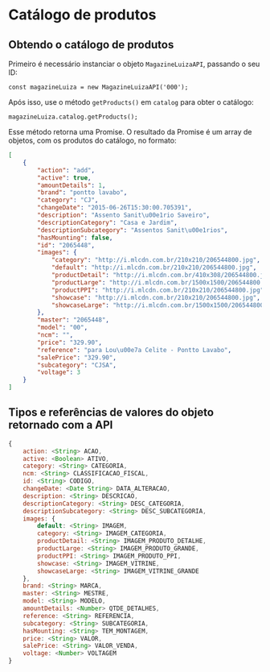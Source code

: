 # Catálogo de produtos

## Obtendo o catálogo de produtos

Primeiro é necessário instanciar o objeto `MagazineLuizaAPI`, passando o seu ID:

```
const magazineLuiza = new MagazineLuizaAPI('000');
```

Após isso, use o método `getProducts()` em `catalog` para obter o catálogo:

```
magazineLuiza.catalog.getProducts();
```

Esse método retorna uma Promise. O resultado da Promise é um array de objetos, com os produtos do catálogo, no formato:

```json
[
    {
        "action": "add",
        "active": true,
        "amountDetails": 1,
        "brand": "pontto lavabo",
        "category": "CJ",
        "changeDate": "2015-06-26T15:30:00.705391",
        "description": "Assento Sanit\u00e1rio Saveiro",
        "descriptionCategory": "Casa e Jardim",
        "descriptionSubcategory": "Assentos Sanit\u00e1rios",
        "hasMounting": false,
        "id": "2065448",
        "images": {
            "category": "http://i.mlcdn.com.br/210x210/206544800.jpg",
            "default": "http://i.mlcdn.com.br/210x210/206544800.jpg",
            "productDetail": "http://i.mlcdn.com.br/410x308/206544800.jpg",
            "productLarge": "http://i.mlcdn.com.br/1500x1500/206544800.jpg",
            "productPPI": "http://i.mlcdn.com.br/210x210/206544800.jpg",
            "showcase": "http://i.mlcdn.com.br/210x210/206544800.jpg",
            "showcaseLarge": "http://i.mlcdn.com.br/1500x1500/206544800.jpg"
        },
        "master": "2065448",
        "model": "00",
        "ncm": "",
        "price": "329.90",
        "reference": "para Lou\u00e7a Celite - Pontto Lavabo",
        "salePrice": "329.90",
        "subcategory": "CJSA",
        "voltage": 3
    }
]
```

## Tipos e referências de valores do objeto retornado com a API

```js
{
	action: <String> ACAO,
	active: <Boolean> ATIVO,
	category: <String> CATEGORIA,
	ncm: <String> CLASSIFICACAO_FISCAL,
	id: <String> CODIGO,
	changeDate: <Date String> DATA_ALTERACAO,
	description: <String> DESCRICAO,
	descriptionCategory: <String> DESC_CATEGORIA,
	descriptionSubcategory: <String> DESC_SUBCATEGORIA,
	images: {
		default: <String> IMAGEM,
		category: <String> IMAGEM_CATEGORIA,
		productDetail: <String> IMAGEM_PRODUTO_DETALHE,
		productLarge: <String> IMAGEM_PRODUTO_GRANDE,
		productPPI: <String> IMAGEM_PRODUTO_PPI,
		showcase: <String> IMAGEM_VITRINE,
		showcaseLarge: <String> IMAGEM_VITRINE_GRANDE
	},
	brand: <String> MARCA,
	master: <String> MESTRE,
	model: <String> MODELO,
	amountDetails: <Number> QTDE_DETALHES,
	reference: <String> REFERENCIA,
	subcategory: <String> SUBCATEGORIA,
	hasMounting: <String> TEM_MONTAGEM,
	price: <String> VALOR,
	salePrice: <String> VALOR_VENDA,
	voltage: <Number> VOLTAGEM
}
```
